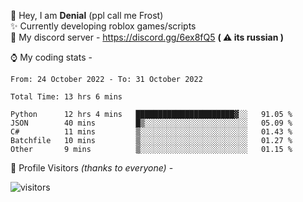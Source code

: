 🤚 Hey, I am **Denial** (ppl call me Frost)  
✨ Currently developing roblox games/scripts  
💎  My discord server - https://discord.gg/6ex8fQ5 **( ⚠ its russian )**  

⌚ My coding stats -

<!--START_SECTION:waka-->

```text
From: 24 October 2022 - To: 31 October 2022

Total Time: 13 hrs 6 mins

Python      12 hrs 4 mins   ██████████████████████▓░░   91.05 %
JSON        40 mins         █▒░░░░░░░░░░░░░░░░░░░░░░░   05.09 %
C#          11 mins         ▒░░░░░░░░░░░░░░░░░░░░░░░░   01.43 %
Batchfile   10 mins         ▒░░░░░░░░░░░░░░░░░░░░░░░░   01.27 %
Other       9 mins          ▒░░░░░░░░░░░░░░░░░░░░░░░░   01.15 %
```

<!--END_SECTION:waka-->

🧥 Profile Visitors *(thanks to everyone)* -  
  
![visitors](https://visitor-badge.glitch.me/badge?page_id=FrostX-Official.FrostX-Official)
